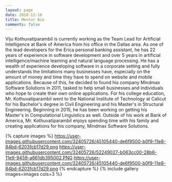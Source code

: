 ```yaml
---
layout: page
date: 2018-12-16
title: Mentor Bio
comments: false
---
```


Viju Kothuvatiparambil is currently working as the Team Lead for Artificial Intelligence at Bank of America from his office in the Dallas area. As one of the lead developers for the Erica personal banking assistant, he has 22 years of experience in software development and over 5 years in artificial intelligence/machine learning and natural language processing. He has a wealth of experience developing software in a corporate setting and fully understands the limitations many businesses have, especially on the amount of money and time they have to spend on website and mobile applications. Because of this, he decided to found his company Mindmax Software Solutions in 2011, tasked to help small businesses and individuals who hope to create their own online applications.
For his college education, Mr. Kothuvatiparambil went to the National Institute of Technology at Calicut for his Bachelor's degree in Civil Engineering and his Master's in Structural Engineering. Beginning in 2015, he has been working on getting his Master's in Computational Linguistics as well. 
Outside of his work at Bank of America, Mr. Kothuvatiparambil enjoys spending time with his family and creating applications for his company, Mindmax Software Solutions. 

{% capture images %}
    https://user-images.githubusercontent.com/32405726/45105440-de6f9500-b0f9-11e8-84bd-6203fcb17d29.png
    https://user-images.githubusercontent.com/32405726/52249027-b063cc00-28b6-11e9-9459-a661db395002.PNG
    https://user-images.githubusercontent.com/32405726/45105440-de6f9500-b0f9-11e8-84bd-6203fcb17d29.png
{% endcapture %}
{% include gallery images=images cols=3 %}
